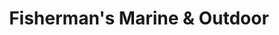 ---
title: "Fisherman's Marine & Outdoor"
url: /portland/fishermans-marine-und-outdoor/
shop: Outdoor
---